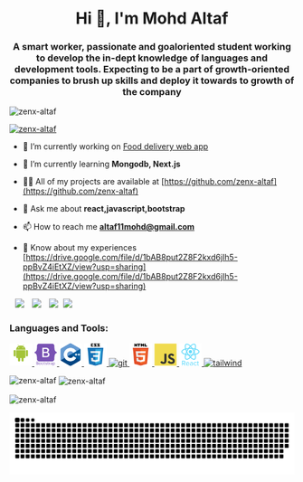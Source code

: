 <h1 align="center">Hi 👋, I'm Mohd Altaf</h1>
<h3 align="center">A smart worker, passionate and goaloriented student working to develop the in-dept knowledge of languages and development tools. Expecting to be a part of growth-oriented companies to brush up skills and deploy it towards to growth of the company</h3>

<p align="left"> <img src="https://komarev.com/ghpvc/?username=zenx-altaf&label=Profile%20views&color=0e75b6&style=flat" alt="zenx-altaf" /> </p>

<p align="left"> <a href="https://github.com/ryo-ma/github-profile-trophy"><img src="https://github-profile-trophy.vercel.app/?username=zenx-altaf" alt="zenx-altaf" /></a> </p>

- 🔭 I’m currently working on [Food delivery web app](https://food-delivery-altaf.netlify.app)

- 🌱 I’m currently learning **Mongodb, Next.js**

- 👨‍💻 All of my projects are available at [https://github.com/zenx-altaf](https://github.com/zenx-altaf)

- 💬 Ask me about **react,javascript,bootstrap**

- 📫 How to reach me **altaf11mohd@gmail.com**

- 📄 Know about my experiences [https://drive.google.com/file/d/1bAB8put2Z8F2kxd6jIh5-ppBvZ4iEtXZ/view?usp=sharing](https://drive.google.com/file/d/1bAB8put2Z8F2kxd6jIh5-ppBvZ4iEtXZ/view?usp=sharing)

<a style="margin-left: 10px;" target="_blank" href="https://www.instagram.com/altaf_145/">
			<img src="https://img.icons8.com/doodle/40/000000/instagram-new--v2.png"></a>
		<a style="margin-left: 10px;" target="_blank" href="https://twitter.com/MohdAltaf_145">
			<img src="https://img.icons8.com/doodle/1x/twitter-squared--v2.png" ></a>
		<a style="margin-left: 10px;" target="_blank" href="https://www.youtube.com/c/introvideosexpert/featured">
				<img src="https://img.icons8.com/doodle/1x/youtube--v2.png" ></a>
		<a style="margin-left: 5px;" target="_blank" href="https://drive.google.com/file/d/1PJwP8uTyRQuOfmQpxoLQ8pGl7FbzVBrB/view?usp=sharing">
					<img src="https://img.icons8.com/plasticine/0.5x/resume.png" ></a>

<h3 align="left">Languages and Tools:</h3>
<p align="left"> <a href="https://developer.android.com" target="_blank" rel="noreferrer"> <img src="https://raw.githubusercontent.com/devicons/devicon/master/icons/android/android-original-wordmark.svg" alt="android" width="40" height="40"/> </a> <a href="https://getbootstrap.com" target="_blank" rel="noreferrer"> <img src="https://raw.githubusercontent.com/devicons/devicon/master/icons/bootstrap/bootstrap-plain-wordmark.svg" alt="bootstrap" width="40" height="40"/> </a> <a href="https://www.w3schools.com/cpp/" target="_blank" rel="noreferrer"> <img src="https://raw.githubusercontent.com/devicons/devicon/master/icons/cplusplus/cplusplus-original.svg" alt="cplusplus" width="40" height="40"/> </a> <a href="https://www.w3schools.com/css/" target="_blank" rel="noreferrer"> <img src="https://raw.githubusercontent.com/devicons/devicon/master/icons/css3/css3-original-wordmark.svg" alt="css3" width="40" height="40"/> </a> <a href="https://git-scm.com/" target="_blank" rel="noreferrer"> <img src="https://www.vectorlogo.zone/logos/git-scm/git-scm-icon.svg" alt="git" width="40" height="40"/> </a> <a href="https://www.w3.org/html/" target="_blank" rel="noreferrer"> <img src="https://raw.githubusercontent.com/devicons/devicon/master/icons/html5/html5-original-wordmark.svg" alt="html5" width="40" height="40"/> </a> <a href="https://developer.mozilla.org/en-US/docs/Web/JavaScript" target="_blank" rel="noreferrer"> <img src="https://raw.githubusercontent.com/devicons/devicon/master/icons/javascript/javascript-original.svg" alt="javascript" width="40" height="40"/> </a> <a href="https://reactjs.org/" target="_blank" rel="noreferrer"> <img src="https://raw.githubusercontent.com/devicons/devicon/master/icons/react/react-original-wordmark.svg" alt="react" width="40" height="40"/> </a> <a href="https://tailwindcss.com/" target="_blank" rel="noreferrer"> <img src="https://www.vectorlogo.zone/logos/tailwindcss/tailwindcss-icon.svg" alt="tailwind" width="40" height="40"/> </a> </p>

<p><img align="left" src="https://github-readme-stats.vercel.app/api/top-langs?username=zenx-altaf&show_icons=true&locale=en&layout=compact" alt="zenx-altaf" /></p>

<p>&nbsp;<img align="center" src="https://github-readme-stats.vercel.app/api?username=zenx-altaf&show_icons=true&locale=en" alt="zenx-altaf" /></p>

<p><img align="center" src="https://github-readme-streak-stats.herokuapp.com/?user=zenx-altaf&" alt="zenx-altaf" /></p>

<div align="center">
  <a href="https://1999azzar.github.io/1999AZZAR/">
  <img  src="https://github.com/1999AZZAR/1999AZZAR/blob/main/resources/img/grid-snake.svg"
       alt="snake" /></a>
</div>
